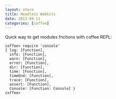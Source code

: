 ```yaml
---
layout: share
title: Headless Webkits
date: 2013-09-11
categories: [coffee]
---
```


Quick way to get modules fnctions with coffee REPL:

	coffee> require 'console'
	{ log: [Function],
	  info: [Function],
	  warn: [Function],
	  error: [Function],
	  dir: [Function],
	  time: [Function],
	  timeEnd: [Function],
	  trace: [Function],
	  assert: [Function],
	  Console: [Function: Console] }
	coffee>